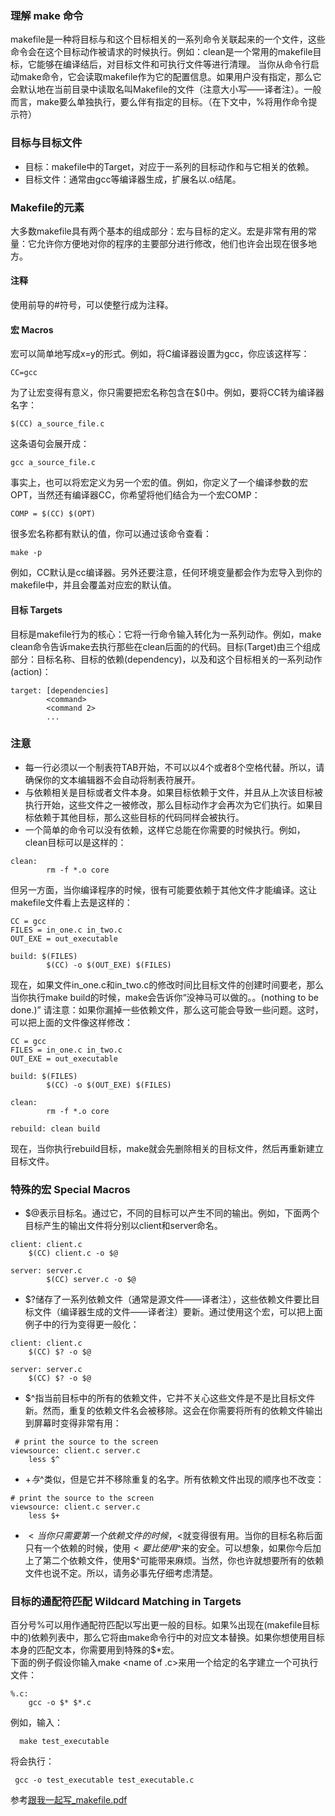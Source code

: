 ### 理解 make 命令
makefile是一种将目标与和这个目标相关的一系列命令关联起来的一个文件，这些命令会在这个目标动作被请求的时候执行。例如：clean是一个常用的makefile目标，它能够在编译结后，对目标文件和可执行文件等进行清理。
当你从命令行启动make命令，它会读取makefile作为它的配置信息。如果用户没有指定，那么它会默认地在当前目录中读取名叫Makefile的文件（注意大小写——译者注）。一般而言，make要么单独执行，要么伴有指定的目标。（在下文中，%将用作命令提示符）
### 目标与目标文件
* 目标：makefile中的Target，对应于一系列的目标动作和与它相关的依赖。  
* 目标文件：通常由gcc等编译器生成，扩展名以.o结尾。
### Makefile的元素
大多数makefile具有两个基本的组成部分：宏与目标的定义。宏是非常有用的常量：它允许你方便地对你的程序的主要部分进行修改，他们也许会出现在很多地方。 
#### 注释 
使用前导的#符号，可以使整行成为注释。  
#### 宏 Macros  
宏可以简单地写成x=y的形式。例如，将C编译器设置为gcc，你应该这样写：   

    CC=gcc
    
为了让宏变得有意义，你只需要把宏名称包含在$()中。例如，要将CC转为编译器名字：  

    $(CC) a_source_file.c
    
这条语句会展开成：  

    gcc a_source_file.c
    
事实上，也可以将宏定义为另一个宏的值。例如，你定义了一个编译参数的宏OPT，当然还有编译器CC，你希望将他们结合为一个宏COMP： 

    COMP = $(CC) $(OPT)
    
很多宏名称都有默认的值，你可以通过该命令查看： 

    make -p
    
例如，CC默认是cc编译器。另外还要注意，任何环境变量都会作为宏导入到你的makefile中，并且会覆盖对应宏的默认值。 
#### 目标 Targets
目标是makefile行为的核心：它将一行命令输入转化为一系列动作。例如，make clean命令告诉make去执行那些在clean后面的的代码。目标(Target)由三个组成部分：目标名称、目标的依赖(dependency)，以及和这个目标相关的一系列动作(action)：
~~~
target: [dependencies]
      	<command>
      	<command 2>
      	...
~~~
### 注意
* 每一行必须以一个制表符TAB开始，不可以以4个或者8个空格代替。所以，请确保你的文本编辑器不会自动将制表符展开。 
* 与依赖相关是目标或者文件本身。如果目标依赖于文件，并且从上次该目标被执行开始，这些文件之一被修改，那么目标动作才会再次为它们执行。如果目标依赖于其他目标，那么这些目标的代码同样会被执行。 
* 一个简单的命令可以没有依赖，这样它总能在你需要的时候执行。例如，clean目标可以是这样的： 
~~~
clean:
		rm -f *.o core
~~~
但另一方面，当你编译程序的时候，很有可能要依赖于其他文件才能编译。这让makefile文件看上去是这样的： 
~~~
CC = gcc
FILES = in_one.c in_two.c
OUT_EXE = out_executable

build: $(FILES)
		$(CC) -o $(OUT_EXE) $(FILES)
~~~
现在，如果文件in_one.c和in_two.c的修改时间比目标文件的创建时间要老，那么当你执行make build的时候，make会告诉你“没神马可以做的。。(nothing to be done.)” 请注意：如果你漏掉一些依赖文件，那么这可能会导致一些问题。这时，可以把上面的文件像这样修改： 
~~~
CC = gcc
FILES = in_one.c in_two.c
OUT_EXE = out_executable

build: $(FILES)
		$(CC) -o $(OUT_EXE) $(FILES)

clean:
		rm -f *.o core

rebuild: clean build
~~~
现在，当你执行rebuild目标，make就会先删除相关的目标文件，然后再重新建立目标文件。
### 特殊的宏 Special Macros
* $@表示目标名。通过它，不同的目标可以产生不同的输出。例如，下面两个目标产生的输出文件将分别以client和server命名。 
~~~
client: client.c
	$(CC) client.c -o $@

server: server.c
      	$(CC) server.c -o $@
~~~
* $?储存了一系列依赖文件（通常是源文件——译者注），这些依赖文件要比目标文件（编译器生成的文件——译者注）要新。通过使用这个宏，可以把上面例子中的行为变得更一般化： 
~~~
client: client.c
	$(CC) $? -o $@

server: server.c
	$(CC) $? -o $@
~~~
* $^指当前目标中的所有的依赖文件，它并不关心这些文件是不是比目标文件新。然而，重复的依赖文件名会被移除。这会在你需要将所有的依赖文件输出到屏幕时变得非常有用： 
~~~
 # print the source to the screen
viewsource: client.c server.c
	less $^
~~~
* $+与$^类似，但是它并不移除重复的名字。所有依赖文件出现的顺序也不改变： 
~~~
# print the source to the screen
viewsource: client.c server.c
	less $+
~~~
*  $< 当你只需要第一个依赖文件的时候，$<就变得很有用。当你的目标名称后面只有一个依赖的时候，使用$<要比使用$^来的安全。可以想象，如果你今后加上了第二个依赖文件，使用$^可能带来麻烦。当然，你也许就想要所有的依赖文件也说不定。所以，请务必事先仔细考虑清楚。 
### 目标的通配符匹配 Wildcard Matching in Targets   
百分号%可以用作通配符匹配以写出更一般的目标。如果%出现在(makefile目标中的)依赖列表中，那么它将由make命令行中的对应文本替换。如果你想使用目标本身的匹配文本，你需要用到特殊的$*宏。  
下面的例子假设你输入make <name of .c>来用一个给定的名字建立一个可执行文件： 
~~~
%.c:
	gcc -o $* $*.c
~~~
例如，输入：  

      make test_executable

将会执行： 

     gcc -o test_executable test_executable.c
     
    
参考[跟我一起写_makefile.pdf](https://github.com/junote/junote.github.io/blob/master/pdf/%E8%B7%9F%E6%88%91%E4%B8%80%E8%B5%B7%E5%86%99_makefile.pdf)
